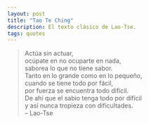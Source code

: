 ```yaml
---
layout: post
title: "Tao Te Ching"
description: El texto clásico de Lao-Tse.
tags: quotes
---
```


> Actúa sin actuar,  
> ocúpate en no ocuparte en nada,  
> saborea lo que no tiene sabor.  
> Tanto en lo grande como en lo pequeño,  
> cuando se tiene todo por fácil,  
> por fuerza se encuentra todo difícil.  
> De ahí que el sabio tenga todo por difícil  
> y así nunca tropieza con dificultades.  
> – Lao-Tse

